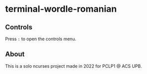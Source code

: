 # terminal-wordle-romanian

## Controls
Press `:` to open the controls menu.

## About
This is a solo ncurses project made in 2022 for PCLP1 @ ACS UPB.
